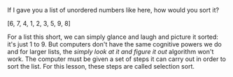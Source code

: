 If I gave you a list of unordered numbers like here, how would you sort it?

[6, 7, 4, 1, 2, 3, 5, 9, 8]

For a list this short, we can simply glance and laugh and picture it sorted: it's just 1 to 9. But computers don't have the same cognitive powers we do and for larger lists, the *simply look at it and figure it out* algorithm won't work. The computer must be given a set of steps it can carry out in order to sort the list. For this lesson, these steps are called selection sort.
